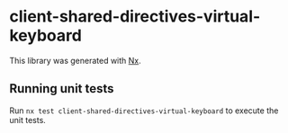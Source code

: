 # client-shared-directives-virtual-keyboard

This library was generated with [Nx](https://nx.dev).

## Running unit tests

Run `nx test client-shared-directives-virtual-keyboard` to execute the unit tests.
